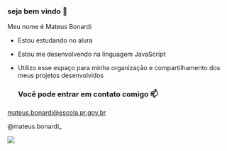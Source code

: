 ### seja bem vindo 👋

Meu nome é Mateus Bonardi

- Estou estudando no alura
- Estou me desenvolvendo na linguagem JavaScript
- Utilizo esse espaço para minha organização e compartilhamento dos meus projetos desenvolvidos

  ### Você pode entrar em contato comigo 📫

mateus.bonardi@escola.pr.gov.br

@mateus.bonardi_




![](https://github.com/MateusMBonardi/MateusMBonardi/assets/144158334/57bffb98-c919-4ec8-b0fd-1b8d7329b887)

